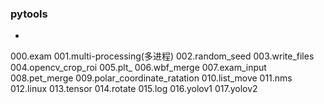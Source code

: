 ### pytools  
-  
000.exam
001.multi-processing(多进程)
002.random_seed
003.write_files
004.opencv_crop_roi
005.plt_
006.wbf_merge
007.exam_input
008.pet_merge
009.polar_coordinate_ratation
010.list_move
011.nms
012.linux
013.tensor
014.rotate
015.log
016.yolov1
017.yolov2

